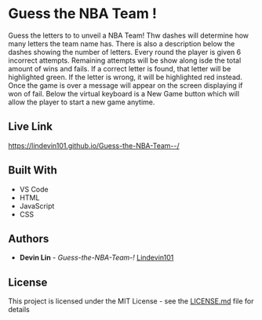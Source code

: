# Guess the NBA Team !

Guess the letters to to unveil a NBA Team! Thw dashes will determine how many letters the team name has. There is also a description below the dashes showing the number of letters. Every round the player is given 6 incorrect attempts. Remaining attempts will be show along isde the total amount of wins and fails. If a correct letter is found, that letter will be highlighted green. If the letter is wrong, it will be highlighted red instead. Once the game is over a message will appear on the screen displaying if won of fail. Below the virtual keyboard is a New Game button which will allow the player to start a new game anytime. 

## Live Link
https://lindevin101.github.io/Guess-the-NBA-Team--/ 

## Built With
* VS Code
* HTML
* JavaScript
* CSS 

## Authors

* **Devin Lin** - *Guess-the-NBA-Team-!* [Lindevin101](https://github.com/Lindevin101)

## License

This project is licensed under the MIT License - see the [LICENSE.md](LICENSE.md) file for details

